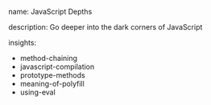 name: JavaScript Depths

description: Go deeper into the dark corners of JavaScript


insights:
  - method-chaining
  - javascript-compilation
  - prototype-methods
  - meaning-of-polyfill
  - using-eval
 
